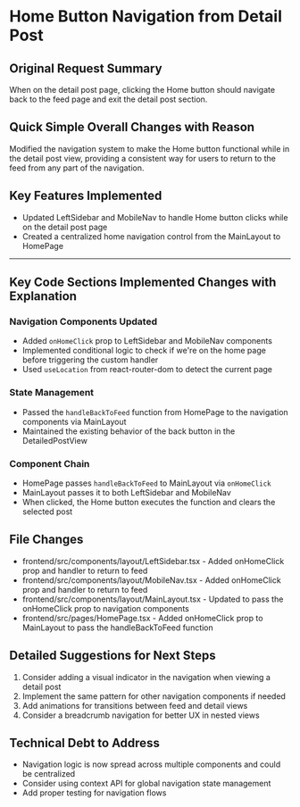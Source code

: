 # Home Button Navigation from Detail Post 

## Original Request Summary
When on the detail post page, clicking the Home button should navigate back to the feed page and exit the detail post section.

## Quick Simple Overall Changes with Reason
Modified the navigation system to make the Home button functional while in the detail post view, providing a consistent way for users to return to the feed from any part of the navigation.

## Key Features Implemented
- Updated LeftSidebar and MobileNav to handle Home button clicks while on the detail post page
- Created a centralized home navigation control from the MainLayout to HomePage

---

## Key Code Sections Implemented Changes with Explanation

### Navigation Components Updated
- Added `onHomeClick` prop to LeftSidebar and MobileNav components
- Implemented conditional logic to check if we're on the home page before triggering the custom handler
- Used `useLocation` from react-router-dom to detect the current page

### State Management
- Passed the `handleBackToFeed` function from HomePage to the navigation components via MainLayout
- Maintained the existing behavior of the back button in the DetailedPostView

### Component Chain
- HomePage passes `handleBackToFeed` to MainLayout via `onHomeClick`
- MainLayout passes it to both LeftSidebar and MobileNav
- When clicked, the Home button executes the function and clears the selected post

## File Changes
- frontend/src/components/layout/LeftSidebar.tsx - Added onHomeClick prop and handler to return to feed
- frontend/src/components/layout/MobileNav.tsx - Added onHomeClick prop and handler to return to feed
- frontend/src/components/layout/MainLayout.tsx - Updated to pass the onHomeClick prop to navigation components
- frontend/src/pages/HomePage.tsx - Added onHomeClick prop to MainLayout to pass the handleBackToFeed function

## Detailed Suggestions for Next Steps
1. Consider adding a visual indicator in the navigation when viewing a detail post
2. Implement the same pattern for other navigation components if needed
3. Add animations for transitions between feed and detail views
4. Consider a breadcrumb navigation for better UX in nested views

## Technical Debt to Address
- Navigation logic is now spread across multiple components and could be centralized
- Consider using context API for global navigation state management
- Add proper testing for navigation flows 